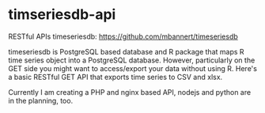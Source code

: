 # timseriesdb-api
RESTful APIs timeseriesdb: https://github.com/mbannert/timeseriesdb

timeseriesdb is PostgreSQL based database and R package that maps R time series object into a PostgreSQL database. 
However, particularly on the GET side you might want to access/export your data without using R. 
Here's a basic RESTful GET API that exports time series to CSV and xlsx. 

Currently I am creating a PHP and nginx based API, nodejs and python are in the planning, too.  
